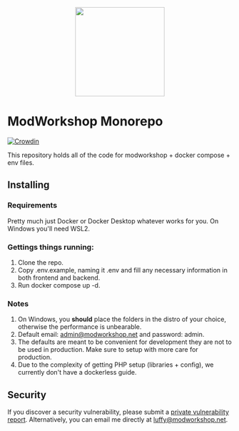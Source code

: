 <p align="center"><a href="https://modworkshop.net" target="_blank"><img src="https://modworkshop.net/assets/mws_logo_white.svg" width="200"></a></p>

# ModWorkshop Monorepo

[![Crowdin](https://badges.crowdin.net/modworkshop/localized.svg)](https://crowdin.com/project/modworkshop)

This repository holds all of the code for modworkshop + docker compose + env files.

## Installing

### Requirements
Pretty much just Docker or Docker Desktop whatever works for you.
On Windows you'll need WSL2.

### Gettings things running:
1. Clone the repo.
2. Copy .env.example, naming it .env and fill any necessary information in both frontend and backend.
3. Run docker compose up -d.

### Notes
1. On Windows, you **should** place the folders in the distro of your choice, otherwise the performance is unbearable.
2. Default email: admin@modworkshop.net and password: admin.
3. The defaults are meant to be convenient for development they are not to be used in production. Make sure to setup with more care for production.
4. Due to the complexity of getting PHP setup (libraries + config), we currently don't have a dockerless guide.

## Security
If you discover a security vulnerability, please submit a [private vulnerability report](https://github.com/ModWorkshop/site/security/advisories/new).
Alternatively, you can email me directly at luffy@modworkshop.net.
